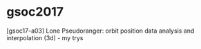 # gsoc2017
[gsoc17-a03] Lone Pseudoranger: orbit position data analysis and interpolation (3d) - my trys
